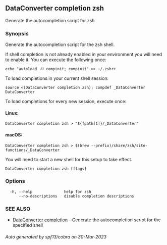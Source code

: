 ## DataConverter completion zsh

Generate the autocompletion script for zsh

### Synopsis

Generate the autocompletion script for the zsh shell.

If shell completion is not already enabled in your environment you will need
to enable it.  You can execute the following once:

	echo "autoload -U compinit; compinit" >> ~/.zshrc

To load completions in your current shell session:

	source <(DataConverter completion zsh); compdef _DataConverter DataConverter

To load completions for every new session, execute once:

#### Linux:

	DataConverter completion zsh > "${fpath[1]}/_DataConverter"

#### macOS:

	DataConverter completion zsh > $(brew --prefix)/share/zsh/site-functions/_DataConverter

You will need to start a new shell for this setup to take effect.


```
DataConverter completion zsh [flags]
```

### Options

```
  -h, --help              help for zsh
      --no-descriptions   disable completion descriptions
```

### SEE ALSO

* [DataConverter completion](DataConverter_completion.md)	 - Generate the autocompletion script for the specified shell

###### Auto generated by spf13/cobra on 30-Mar-2023
